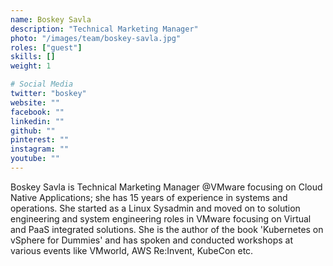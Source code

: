 ```yaml
---
name: Boskey Savla
description: "Technical Marketing Manager"
photo: "/images/team/boskey-savla.jpg"
roles: ["guest"]
skills: []
weight: 1

# Social Media
twitter: "boskey"
website: ""
facebook: ""
linkedin: ""
github: ""
pinterest: ""
instagram: ""
youtube: ""
---
```


Boskey Savla is Technical Marketing Manager @VMware focusing on Cloud Native Applications; she has 15 years of experience in systems and operations. She started as a Linux Sysadmin and moved on to solution engineering and system engineering roles in VMware focusing on Virtual and PaaS integrated solutions. She is the author of the book 'Kubernetes on vSphere for Dummies' and has spoken and conducted workshops at various events like VMworld, AWS Re:Invent, KubeCon etc.

<!--more-->
